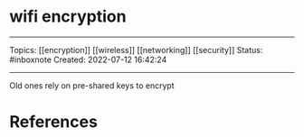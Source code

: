 # wifi encryption
---
Topics: [[encryption]] [[wireless]] [[networking]] [[security]]
Status: #inboxnote
Created: 2022-07-12 16:42:24

---

Old ones rely on pre-shared keys to encrypt

# References
